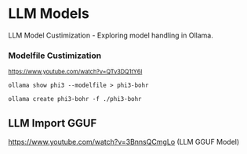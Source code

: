 # LLM Models
LLM Model Custimization - Exploring model handling in Ollama.
### Modelfile Custimization
<sub>https://www.youtube.com/watch?v=QTv3DQ1tY6I</sub>
```
ollama show phi3 --modelfile > phi3-bohr
```
```
ollama create phi3-bohr -f ./phi3-bohr
```
## LLM Import GGUF
https://www.youtube.com/watch?v=3BnnsQCmgLo (LLM GGUF Model)
